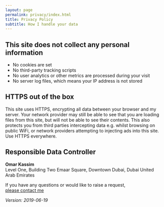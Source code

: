 ```yaml
---
layout: page
permalink: privacy/index.html
title: Privacy Policy
subtitle: How I handle your data
---
```


## This site does not collect any personal information

* No cookies are set
* No third-party tracking scripts
* No user analytics or other metrics are processed during your visit
* No server log files, which means your IP address is not stored

## HTTPS out of the box

This site uses HTTPS, encrypting all data between your browser and my server. Your network provider may still be able to see that you are loading files from this site, but will not be able to see their contents. This also protects you from third parties intercepting data e.g. whilst browsing on public WiFi, or network providers attempting to injecting ads into this site. Use HTTPS everywhere.

## Responsible Data Controller

__Omar Kassim__  
Level One, Building Two
Emaar Square, Downtown Dubai, Dubai
United Arab Emirates

If you have any questions or would like to raise a request,  
[please contact me](/about/#contact)

<p class="u-align-right"><em>Version: 2019-06-19</em></p>
